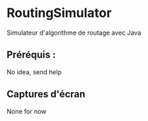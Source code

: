# RoutingSimulator

Simulateur d'algorithme de routage avec Java

## Préréquis : 

No idea, send help

## Captures d'écran

None for now
